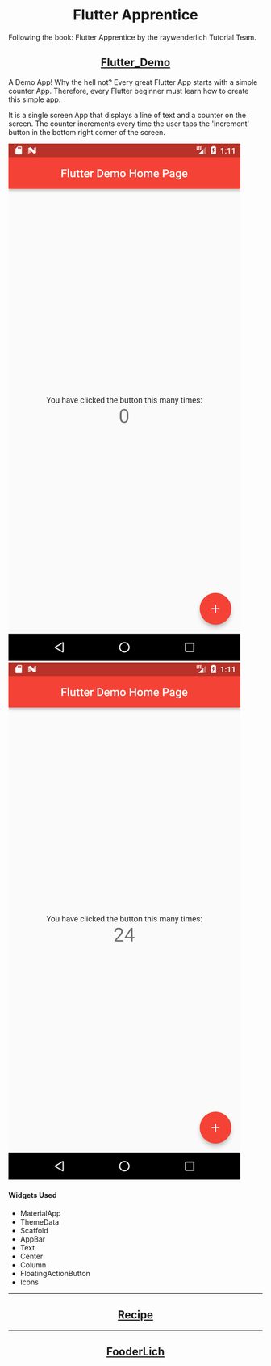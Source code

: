 <h1 align="center">Flutter Apprentice</h1>

Following the book: Flutter Apprentice by the raywenderlich Tutorial Team.

<h2 align="center"><a href="https://github.com/GM-Samuelstein/Flutter_Apprentice/tree/main/flutter_demo">Flutter_Demo</a></h2>
<p>A Demo App! Why the hell not? Every great Flutter App starts with a simple counter App. Therefore, every Flutter beginner must learn how to create this simple app. 
</p>

<p>It is a single screen App that displays a line of text and a counter on the screen.
The counter increments every time the user taps the 'increment' button in the bottom
right corner of the screen.</p>

<img src="flutter_demo/assets/Screenshot_1.png" /> <img src="flutter_demo/assets/Screenshot_2.png" />

<h4>Widgets Used</h4>
<ul>
<li>MaterialApp</li>
<li>ThemeData</li>
<li>Scaffold</li>
<li>AppBar</li>
<li>Text</li>
<li>Center</li>
<li>Column</li>
<li>FloatingActionButton</li>
<li>Icons</li>
</ul>

<hr />
<h2 align="center"><a href="">Recipe</a></h2>

<hr />
<h2 align="center"><a href="">FooderLich</a></h2>
